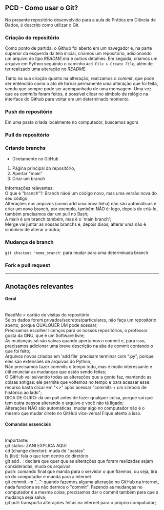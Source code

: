 ## PCD - Como usar o Git?

No presente repositório desenvolvido para a aula de Prática em Ciência de Dados, é descrito como utilizar o Git.

### Criação do repositório

Como ponto de partida, o Github foi aberto em um navegador e, na parte superior da esquerda da tela inicial, criamos um repositório, adicionando um arquivo do tipo *README.md* e outros detalhes. Em seguida, criamos um arquivo em Python seguindo o caminho `Add File > Create File`, além de ter realizado uma alteração no *README*.

Tanto na sua criação quanto na alteração, realizamos o *commit*, que pode ser entendido como o ato de tornar permanente uma alteração que foi feita, sendo que sempre pode ser acompanhado de uma mensagem. Uma vez que os *commits* foram feitos, é possível clicar no símbolo de relógio na interface do Github para voltar em um determinado momento.

### Push do repositório

Em uma pasta criada localmente no computador, buscamos agora 

### Pull do repositório

### Criando branchs
- Diretamente no GitHub
1. Página principal do repositório;
2. Apertar "main"
3. Criar um branch

Informações relevantes:
<br> O que é "branch"?: Branch nãoé um código novo, mas uma versão nova do seu código 
<br> Alterações nos arquivos (como add uma nova linha) não são automáticas e criar um novo branch, por exemplo, também NÃO é: logo, depois de criá-lo, também precisamos dar um pull no Bash;
<br> A main é um branch também, mas é o 'main branch';
<br> Merge vai juntar as nossas branchs e, depois disos, alterar uma não é sinônimo de alterar a outra;

### Mudança de branch

`git checkout 'nome_branch'` para mudar para uma determinada branch

### Fork e pull request

<hr>

## Anotações relevantes
#### Geral
<br>ReadMe > cartão de visitas do repositório
<br>Se os dados forem privados/secretos/particulares, não faça um repositório aberto, porque QUALQUER UM pode acessar;
<br>Precisamos escolher licenças para os nossos repositórios, o professor gosta da GNU, que é um Software livre;
<br>As mudanças só são salvas quando apertamos o commit e, para isso, precisamos adicionar uma breve descrição na aba de commit contando o que foi feito;
<br>Arquivos novos criados em 'add file' precisam terminar com ".py", porque eles são extensões de arquivos do Python;
<br>Não precisamos fazer commits o tempo todo, mas é muito interessante e útil enunciar as mudanças que estão sendo feitas;
<br>O GitHub vai salvando todas as alterações que a gente faz, mantendo as coisas antigas: ele permite que voltemos no tempo e para acessar esse recurso basta clicar em "<>" após acessar "commits + um símbolo de histórico ao lado";
<br> DICA DE OURO: dá um pull antes de fazer qualquer coisa, porque vai que tem outra pessoa alterando o arquivo e você não tá ligado;
<br> Alterações NÃO são automáticas, mudar algo no computador não é o mesmo que mudar direto no GitHub vice-versa! Fique atento a isso.

#### Comandos essenciais
<br>Importante:
<br> git status: ZANI EXPLICA AQUI
<br> cd (change director): muda de "pastas"
<br> ls (list): fala o que tem dentro de diretório
<br> git add . : declara que quer que as alterações que foram realizadas sejam consideradas, muda os arquivos
<br> push: comando final que manda para o servidor o que fizemos, ou seja, tira só do computador e manda para a internet
<br> git commit -m "...": quando fazemos alguma alteração no GitHub na internet, nada funciona se não dermos o "commit". Fazendo as mudanças no computador é a mesma coisa, precisamos dar o commit também para que a mudança seja salva;
<br> git pull: transporta alterações feitas na internet para o próprio computador;
 
